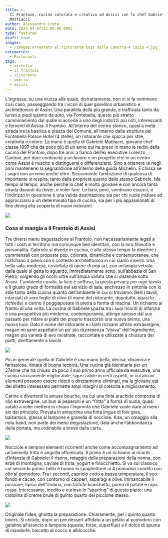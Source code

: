 ```yaml
---
title: >-
  Il Frantoio, cucina colorata e creativa ad Assisi con lo chef Gabriele
  Mattiacci
author: Alessandro Creta
date: 2025-04-07T22:00:00.000Z
type: featured
draft: true
images:
  - /images/Arrestato al ristorante boss della Camorra-4 copia 4.jpg
categories:
  - Ristoranti
tags:
  - michelin
  - il frantoio
  - ristorante
  - umbria
  - assisi
---
```


L’ingresso, su una viuzza alla quale, distrattamente, non ci si fa nemmeno così caso, passeggiando tra i vicoli di quel gioiellino urbanistico e architettonico di Assisi. Una parallela della più grande, e trafficata tanto da turisti a piedi quanto da auto, via Fontebella, questo più stretto camminamento dal quale si accede a uno degli indirizzi più noti, interessanti e ferventi di Assisi: Il Frantoio. All’interno del centro storico, quasi a metà strada tra la basilica e piazza del Comune, all’interno della struttura del Fontebella Palace Hotel (4 stelle), un ristorante che spicca per stile, creatività e colore. La mano è quella di Gabriele Mattiacci, giovane chef classe 1997 che da poco più di un anno qui ha preso in mano le redini della cucina del Frantoio, dopo tre anni a fianco dell’ex executive Lorenzo Cantoni, per dare continuità a un lavoro e un progetto che in un centro come Assisi è riuscito a distinguersi e differenziarsi. Sino a ottenere (e negli anni mantenere) la segnalazione all’interno della guida Michelin. E chissà se i sogni non arrivino anche oltre. Sicuramente l’ambizione di qualcosa di importante si respira, tanto dalla proprietà quanto dallo stesso Gabriele. Ma tempo al tempo, anche perché lo chef è molto giovane e con ancora tanta strada davanti da dover, e voler fare. Le basi, però, sembrano esserci, e l’indirizzo in questione è una valida destinazione sia per chi vuole iniziare ad approcciarsi a un determinato tipo di cucina, sia per i più appassionati di fine dining alla scoperta di nuovi ristoranti. 

![](</images/il frantoio-sala-assisi.png>)

### Cosa si mangia a Il Frantoio di Assisi

Tre diversi menu degustazione al Frantoio, non necessariamente legati a tutti i costi al territorio ma comunque ben identitari, con la loro filosofia e personalità. Gabriele si diverte in cucina, e allo stesso tempo fa divertire i commensali con proposte pop, colorate, dinamiche e contemporanee, che matchano a pieno con il contesto architettonico in cui siamo inseriti. Una bella sala, moderna, costellata di opere di pop art, con un’ampia vetrata dalla quale si getta lo sguardo, immediatamente sotto, sull’abbazia di San Pietro, volgendo gli occhi oltre sull’ampia vallata che si distende sotto Assisi. L’ambiente curato, la luce è soffusa, la giusta privacy per ogni tavolo e il giusto grado di formalità nel servizio di sala, anch’esso in sintonia con lo stile tanto della cucina quanto dell’ambiente in cui ci troviamo. Belli i tavoli, intarsiati di vere foglie di ulivo (il nome del ristorante, dopotutto, quasi lo richiede) e carino il poggiaposate in pietra a forma di macina. Un richiamo ai frantoi di una volta. La cucina di Gabriele spazia tra i suoi ricordi di infanzia e una prospettiva più moderna, contemporanea, attinge spesso dal suo passato per ridare ai piatti del proprio trascorso una nuova anima, una nuova luce. Dato il nome del ristorante e i tanti richiami all’olio extravergine, magari mi sarei aspettato un po’ più di presenza “visiva” dell’ingrediente, magari più varietà di evo mostrate, raccontate e utilizzate a chiusura dei piatti, direttamente a tavola.

![](/images/lingua-foie-gras-kiss-frantoio-assisi.jpg)

Più in generale quella di Gabriele è una mano bella, decisa, dinamica e fantasiosa, dotata di buona tecnica. Una cucina già identitaria per un 27enne che ha chiuso da poco il suo primo anno ufficiale da executive, una cucina sicuramente migliorabile, sgrezzabile in certi aspetti, in cui alcuni elementi possono essere ridotti o direttamente eliminati, ma la giovane età del diretto interessato permette ampi margini di crescita e miglioramento. 

Carine e divertenti le amuse bouche, tra cui una finta arachide composta di olio extravergine, un bun ai peperoni e un “fritto” a forma di suola, quasi subito a voler mettere in chiaro l’impronta che Gabriele vuole dare al menu sin dal principio. Provata in anteprima una finta lingua di foie gras, balsamico, glassa al lampone e granella di nocciole. Kiss, un omaggio alla nota band, non parte dei menu degustazione, data anche l’abbondanza della portata, ma ordinabile a breve dalla carta. 

![](/images/Spaghetto-4-pomodori-frantoio-assisi.jpg)

Nocciole e lamponi elementi ricorrenti anche come accompagnamento ad un’animella fritta e anguilla affumicata. Il primo è un richiamo ai ricordi d’infanzia di Gabriele: il risone, retaggio delle preparazioni della nonna, con erbe di montagna, caviale di trota, yogurt e finocchietto. Si va sul classico col secondo primo: bello e buono lo spaghettone ai 4 pomodori condito con olio al pomodoro. Tra i secondi, capriolo cotto a bassa temperatura, il suo fondo e cacao, con contorno di capperi, asparagi e olive. Immancabile il piccione, tipico dell’Umbria, con tartufo bianchetto, purea di patate e rapa rossa. Interessante, inedito e curioso lo “sparring” di questo piatto: una ciotolina di creme brule di quinto quarto del piccione stesso. 

![](</images/Arrestato al ristorante boss della Camorra-4 copia 5.jpg>)

Originale l’idea, ghiotta la preparazione. Chiaramente, per i quinto quarto lovers. Si chiude, dopo un pre dessert affidato a un gelato al pomodoro con gelatine all’arancio e lampone (queste, forse, superflue) e il dolce di spuma di mandorle, biscotto al cocco e albicocche. 
